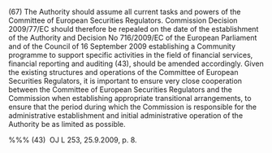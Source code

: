(67) The Authority should assume all current tasks and powers of the Committee of European Securities Regulators. Commission Decision 2009/77/EC should therefore be repealed on the date of the establishment of the Authority and Decision No 716/2009/EC of the European Parliament and of the Council of 16 September 2009 establishing a Community programme to support specific activities in the field of financial services, financial reporting and auditing (43), should be amended accordingly. Given the existing structures and operations of the Committee of European Securities Regulators, it is important to ensure very close cooperation between the Committee of European Securities Regulators and the Commission when establishing appropriate transitional arrangements, to ensure that the period during which the Commission is responsible for the administrative establishment and initial administrative operation of the Authority be as limited as possible.

%%% (43)  OJ L 253, 25.9.2009, p. 8.